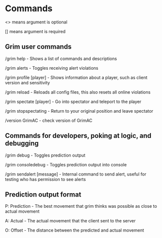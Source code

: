 # Commands

<> means argument is optional

[] means argument is required

##  Grim user commands

/grim help - Shows a list of commands and descriptions

/grim alerts - Toggles receiving alert violations

/grim profile [player] - Shows information about a player, such as client version and sensitivity

/grim reload - Reloads all config files, this also resets all online violations

/grim spectate [player] - Go into spectator and teleport to the player

/grim stopspectating - Return to your original position and leave spectator

/version GrimAC - check version of GrimAC

## Commands for developers, poking at logic, and debugging

/grim debug <player> - Toggles prediction output

/grim consoledebug <player> - Toggles prediction output into console

/grim sendalert [message] - Internal command to send alert, useful for testing who has permission to see alerts

## Prediction output format

P: Prediction - The best movement that grim thinks was possible as close to actual movement

A: Actual - The actual movement that the client sent to the server

O: Offset - The distance between the predicted and actual movement